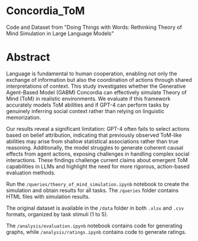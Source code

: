 # Concordia_ToM

Code and Dataset from "Doing Things with Words: Rethinking Theory of Mind Simulation in Large Language Models"

# Abstract
Language is fundamental to human cooperation, enabling not only the exchange of information but also the coordination of actions through shared interpretations of context. This study investigates whether the Generative Agent-Based Model (GABM) Concordia can effectively simulate Theory of Mind (ToM) in realistic environments. We evaluate if this framework accurately models ToM abilities and if GPT-4 can perform tasks by genuinely inferring social context rather than relying on linguistic memorization.

Our results reveal a significant limitation: GPT-4 often fails to select actions based on belief attribution, indicating that previously observed ToM-like abilities may arise from shallow statistical associations rather than true reasoning. Additionally, the model struggles to generate coherent causal effects from agent actions, exposing challenges in handling complex social interactions. These findings challenge current claims about emergent ToM capabilities in LLMs and highlight the need for more rigorous, action-based evaluation methods.

Run the `/queries/theory_of_mind_simulation.ipynb` notebook to create the simulation and obtain results for all tasks. The `/queries` folder contains HTML files with simulation results.

The original dataset is available in the `/data` folder in both `.xlsx` and `.csv` formats, organized by task stimuli (1 to 5).

The `/analysis/evaluation.ipynb` notebook contains code for generating graphs, while `/analysis/ratings.ipynb` contains code to generate ratings.
